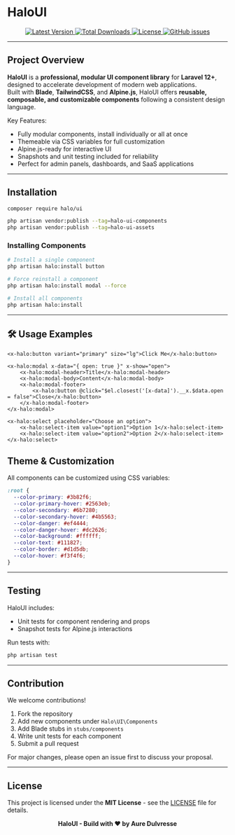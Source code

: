 # HaloUI

<p align="center">
  <a href="https://packagist.org/packages/ironflow/ironflow">
    <img src="https://img.shields.io/packagist/v/ironflow/halo-ui" alt="Latest Version" />
  </a>
  <a href="https://packagist.org/packages/ironflow/halo-ui">
    <img src="https://img.shields.io/packagist/dt/ironflow/halo-ui" alt="Total Downloads" />
  </a>
  <a href="https://packagist.org/packages/ironflow/halo-ui">
    <img src="https://img.shields.io/packagist/l/ironflow/halo-ui" alt="License" />
  </a>
  <a href="https://github.com/AureDulvresse/halo-ui/issues">
  <img src="https://img.shields.io/github/issues/AureDulvresse/halo-ui" alt="GitHub issues" />
  </a>
</p>

---

## Project Overview

**HaloUI** is a **professional, modular UI component library** for **Laravel 12+**, designed to accelerate development of modern web applications.  
Built with **Blade**, **TailwindCSS**, and **Alpine.js**, HaloUI offers **reusable, composable, and customizable components** following a consistent design language.

Key Features:

- Fully modular components, install individually or all at once
- Themeable via CSS variables for full customization
- Alpine.js-ready for interactive UI
- Snapshots and unit testing included for reliability
- Perfect for admin panels, dashboards, and SaaS applications

---

## Installation

```bash
composer require halo/ui

php artisan vendor:publish --tag=halo-ui-components
php artisan vendor:publish --tag=halo-ui-assets
```

### Installing Components

```bash
# Install a single component
php artisan halo:install button

# Force reinstall a component
php artisan halo:install modal --force

# Install all components
php artisan halo:install
```

---

## 🛠 Usage Examples

```blade
<x-halo:button variant="primary" size="lg">Click Me</x-halo:button>

<x-halo:modal x-data="{ open: true }" x-show="open">
    <x-halo:modal-header>Title</x-halo:modal-header>
    <x-halo:modal-body>Content</x-halo:modal-body>
    <x-halo:modal-footer>
        <x-halo:button @click="$el.closest('[x-data]').__x.$data.open = false">Close</x-halo:button>
    </x-halo:modal-footer>
</x-halo:modal>

<x-halo:select placeholder="Choose an option">
    <x-halo:select-item value="option1">Option 1</x-halo:select-item>
    <x-halo:select-item value="option2">Option 2</x-halo:select-item>
</x-halo:select>
```

## Theme & Customization

All components can be customized using CSS variables:

```css
:root {
  --color-primary: #3b82f6;
  --color-primary-hover: #2563eb;
  --color-secondary: #6b7280;
  --color-secondary-hover: #4b5563;
  --color-danger: #ef4444;
  --color-danger-hover: #dc2626;
  --color-background: #ffffff;
  --color-text: #111827;
  --color-border: #d1d5db;
  --color-hover: #f3f4f6;
}
```

---

## Testing

HaloUI includes:

- Unit tests for component rendering and props
- Snapshot tests for Alpine.js interactions

Run tests with:

```bash
php artisan test
```

---

## Contribution

We welcome contributions!

1. Fork the repository
2. Add new components under `Halo\UI\Components`
3. Add Blade stubs in `stubs/components`
4. Write unit tests for each component
5. Submit a pull request

For major changes, please open an issue first to discuss your proposal.

---

## License

This project is licensed under the **MIT License** - see the [LICENSE](LICENSE) file for details.

<p align="center">
  <strong>HaloUI - Build with ❤️ by Aure Dulvresse</strong>
</p>
